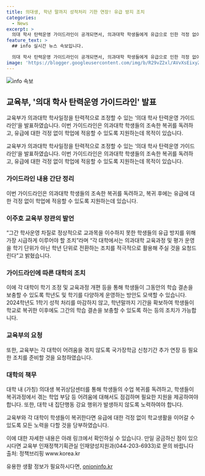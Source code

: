 ```yaml
---
title: 의대생, 학년 말까지 성적처리 기한 연장! 유급 방지 조치
categories:
  - News
excerpt: >
  의대 학사 탄력운영 가이드라인이 공개되면서, 의과대학 학생들에게 유급으로 인한 걱정 없이 학업에 집중할 수 있는 지원이 제공된다. 교육부 이주호 장관은 학사운영 차질을 해소하기 위한 조치로, 의과대학 교육과정을 학기 대신 학년 단위로 운영하는 것을 촉구했다. 또한, 의대 학생들의 유급에 대한 특례 조치를 요청하고, 2025학년도 신입생을 우선적으로 보호하는 계획을 당부했다. 교육부는 대학이 가이드라인을 준수하고 상황과 여건에 맞춰 적절한 조치를 취하도록 요청했으며, 의대의 탄력적 학사 운영을 지원하고 현장 필요사항을 파악하기 위한 계획을 밝혔다.
feature_text: >
  ## info 실시간 뉴스 속보입니다.

  의대 학사 탄력운영 가이드라인이 공개되면서, 의과대학 학생들에게 유급으로 인한 걱정 없이 학업에 집중할 수 있는 지원이 제공된다. 교육부 이주호 장관은 학사운영 차질을 해소하기 위한 조치로, 의과대학 교육과정을 학기 대신 학년 단위로 운영하는 것을 촉구했다. 또한, 의대 학생들의 유급에 대한 특례 조치를 요청하고, 2025학년도 신입생을 우선적으로 보호하는 계획을 당부했다. 교육부는 대학이 가이드라인을 준수하고 상황과 여건에 맞춰 적절한 조치를 취하도록 요청했으며, 의대의 탄력적 학사 운영을 지원하고 현장 필요사항을 파악하기 위한 계획을 밝혔다.
image: 'https://blogger.googleusercontent.com/img/b/R29vZ2xl/AVvXsEixyZcFfHzMRdzZMjFBmAUKJYCLCGyLL1o632UiGVXcaFdKo_bkvkuCioo0uUKlGfBVcT3P84aROyZIXSBEx3Aw5nCQ3pTgDom1WDC4m8eifvWiAmWEEVb4x6G_l8C0QH225ldMjyaFvpxGEBGNO37VmDTDMHGhJPq73UglMfDca1-0aw/s1600/blogspot.png'
---
```


<p><img src="https://blogger.googleusercontent.com/img/b/R29vZ2xl/AVvXsEixyZcFfHzMRdzZMjFBmAUKJYCLCGyLL1o632UiGVXcaFdKo_bkvkuCioo0uUKlGfBVcT3P84aROyZIXSBEx3Aw5nCQ3pTgDom1WDC4m8eifvWiAmWEEVb4x6G_l8C0QH225ldMjyaFvpxGEBGNO37VmDTDMHGhJPq73UglMfDca1-0aw/s1600/blogspot.png" alt="info 속보" /></p>

<h2 data-ke-size="size26">교육부, '의대 학사 탄력운영 가이드라인' 발표</h2>

<p>교육부가 의과대학 학사일정을 탄력적으로 조정할 수 있는 ‘의대 학사 탄력운영 가이드라인’을 발표하였습니다. 이번 가이드라인은 의과대학 학생들의 조속한 복귀를 독려하고, 유급에 대한 걱정 없이 학업에 적응할 수 있도록 지원하는데 목적이 있습니다.</p>

<p data-ke-size="size16">교육부가 의과대학 학사일정을 탄력적으로 조정할 수 있는 ‘의대 학사 탄력운영 가이드라인’을 발표하였습니다. 이번 가이드라인은 의과대학 학생들의 조속한 복귀를 독려하고, 유급에 대한 걱정 없이 학업에 적응할 수 있도록 지원하는데 목적이 있습니다.</p>

<h3><b>가이드라인 내용 간단 정리</b></h3>

<p>이번 가이드라인은 의과대학 학생들의 조속한 복귀를 독려하고, 복귀 후에는 유급에 대한 걱정 없이 학업에 적응할 수 있도록 지원하는데 있습니다.</p>

<h3><b>이주호 교육부 장관의 발언</b></h3>

<p>“그간 학사운영 차질로 정상적으로 교과목을 이수하지 못한 학생들의 유급 방지를 위해 가장 시급하게 이루어야 할 조치”라며 “각 대학에서는 의과대학 교육과정 및 평가 운영을 학기 단위가 아닌 학년 단위로 전환하는 조치를 적극적으로 활용해 주실 것을 요청드린다”고 밝혔습니다.</p>

<h3><b>가이드라인에 따른 대학의 조치</b></h3>

<p>이에 각 대학이 학기 조정 및 교육과정 개편 등을 통해 학생들이 그동안의 학습 결손을 보충할 수 있도록 학년도 및 학기를 다양하게 운영하는 방안도 모색할 수 있습니다. 2024학년도 1학기 성적 처리를 마감하지 않고, 학년말까지 기간을 확보하여 학생들이 학교로 복귀한 이후에도 그간의 학습 결손을 보충할 수 있도록 하는 등의 조치가 가능합니다.</p>

<h3><b>교육부의 요청</b></h3>

<p>또한, 교육부는 각 대학이 어려움을 겪지 않도록 국가장학금 신청기간 추가 연장 등 필요한 조치를 준비할 것을 요청하였습니다.</p>

<h3><b>대학의 책무</b></h3>

<p>대학 내 (가칭) 의대생 복귀상담센터를 통해 학생들의 수업 복귀를 독려하고, 학생들이 복귀과정에서 겪는 학업 부담 등 어려움에 대해서도 점검하며 필요한 지원을 제공하여야 합니다. 또한, 대학 내 집단행동 강요 행위가 발생하지 않도록 노력하여야 합니다.</p>

<p>교육부와 각 대학이 학생들이 복귀한다면 유급에 대한 걱정 없이 학교생활을 이어갈 수 있도록 모든 노력을 다할 것을 당부하였습니다. </p>

<p>이에 대한 자세한 내용은 아래 링크에서 확인하실 수 있습니다. 만일 궁금하신 점이 있으시다면 교육부 인재정책기획관실 인재양성지원과(044-203-6933)로 문의 바랍니다<br>
출처: 정책브리핑 www.korea.kr</p>
유용한 생활 정보가 필요하시다면, <a href="https://onioninfo.kr" rel="dofollow">onioninfo.kr</a>


